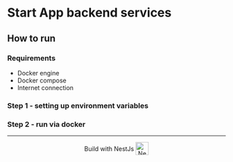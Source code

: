 # Start App backend services

## How to run

### Requirements

- Docker engine
- Docker compose
- Internet connection

### Step 1 - setting up environment variables

### Step 2 - run via docker

---

<p align="center">
  <span style="display: inline-block; vertical-align: middle;">Build with NestJs</span>
  <img src="https://nestjs.com/img/logo-small.svg" alt="NestJS Logo" width="30" style="display: inline-block; vertical-align: middle;">
</p>
